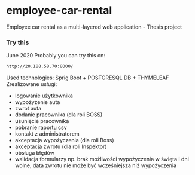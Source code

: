 # employee-car-rental
Employee car rental as a multi-layered web application - Thesis project

### Try this
June 2020
Probably you can try this on:
```sh
http://20.188.58.70:8000/
```

Used technologies: Sprig Boot + POSTGRESQL DB + THYMELEAF
Zrealizowane usługi:
- logowanie użytkownika
- wypożyzenie auta
- zwrot auta
- dodanie pracownika (dla roli BOSS)
- usunięcie pracownika
- pobranie raportu csv
- kontakt z administratorem
- akceptacja wypożyczenia (dla roli Boss)
- akceptacja zwrotu (dla roli Inspektor)
- obsługa błędów
- walidacja formularzy np. brak możliwości wypożyczenia w święta i dni wolne, data zwrotu nie może być wcześniejsza niż wypożyczenia
